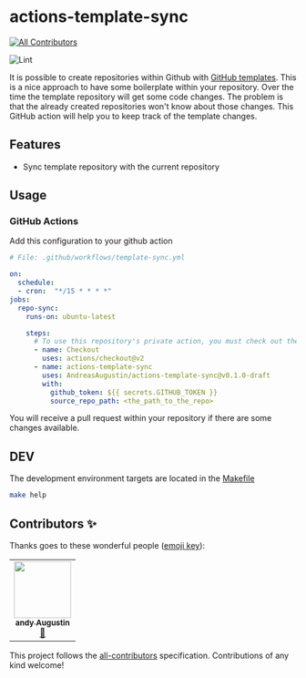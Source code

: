 # actions-template-sync
<!-- ALL-CONTRIBUTORS-BADGE:START - Do not remove or modify this section -->
[![All Contributors](https://img.shields.io/badge/all_contributors-1-orange.svg?style=flat-square)](#contributors-)
<!-- ALL-CONTRIBUTORS-BADGE:END -->

![Lint](https://github.com/AndreasAugustin/actions-template-sync/workflows/Lint/badge.svg)

It is possible to create repositories within Github with
[GitHub templates](https://docs.github.com/en/github/creating-cloning-and-archiving-repositories/creating-a-template-repository).
This is a nice approach to have some boilerplate within your repository.
Over the time the template repository will get some code changes.
The problem is that the already created repositories won't know about those changes.
This GitHub action will help you to keep track of the template changes.

## Features

* Sync template repository with the current repository

## Usage

### GitHub Actions

Add this configuration to your github action

```yaml
# File: .github/workflows/template-sync.yml

on:
  schedule:
  - cron:  "*/15 * * * *"
jobs:
  repo-sync:
    runs-on: ubuntu-latest

    steps:
      # To use this repository's private action, you must check out the repository
      - name: Checkout
        uses: actions/checkout@v2
      - name: actions-template-sync
        uses: AndreasAugustin/actions-template-sync@v0.1.0-draft
        with:
          github_token: ${{ secrets.GITHUB_TOKEN }}
          source_repo_path: <the_path_to_the_repo>
```

You will receive a pull request within your repository if there are some changes available.

## DEV

The development environment targets are located in the [Makefile](Makefile)

```bash
make help
```

## Contributors ✨

Thanks goes to these wonderful people ([emoji key](https://allcontributors.org/docs/en/emoji-key)):

<!-- ALL-CONTRIBUTORS-LIST:START - Do not remove or modify this section -->
<!-- prettier-ignore-start -->
<!-- markdownlint-disable -->
<table>
  <tr>
    <td align="center"><a href="https://github.com/AndreasAugustin"><img src="https://avatars0.githubusercontent.com/u/8027933?v=4" width="100px;" alt=""/><br /><sub><b>andy Augustin</b></sub></a><br /><a href="https://github.com/AndreasAugustin/actions-template-sync/commits?author=AndreasAugustin" title="Documentation">📖</a></td>
  </tr>
</table>

<!-- markdownlint-enable -->
<!-- prettier-ignore-end -->
<!-- ALL-CONTRIBUTORS-LIST:END -->

This project follows the [all-contributors](https://github.com/all-contributors/all-contributors)
specification. Contributions of any kind welcome!
